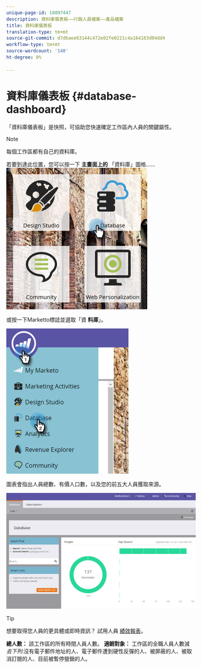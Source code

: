 ```yaml
---
unique-page-id: 10097447
description: 資料庫儀表板——行銷人員檔案——產品檔案
title: 資料庫儀表板
translation-type: tm+mt
source-git-commit: d7d6aee63144c472e02fe0221c4a164183d04dd4
workflow-type: tm+mt
source-wordcount: '140'
ht-degree: 0%

---
```



# 資料庫儀表板 {#database-dashboard}

「資料庫儀表板」是快照，可協助您快速確定工作區內人員的關鍵屬性。

>[!NOTE]
>
>每個工作區都有自己的資料庫。

若要到達此位置，您可以按一下 **主畫面上的** 「資料庫」圖格……   ![](assets/db-3.png)

或按一下Marketto標誌並選取「資 **料庫**」。

![](assets/db2.png)

圖表會指出人員總數、有價人口數，以及您的前五大人員獲取來源。

![](assets/three-7.png)

>[!TIP]
>
>想要取得您人員的更具體或即時資訊？ 試用人員 [績效報表](../../../../product-docs/reporting/basic-reporting/report-types/people-performance-report.md)。

**總人數：** 該工作區的所有時間人員人數。  **適銷對象：** 工作區的全職人員人數減 *去下列*:沒有電子郵件地址的人、電子郵件遭到硬性反彈的人、被屏蔽的人、被取消訂閱的人、目前被暫停營銷的人。

